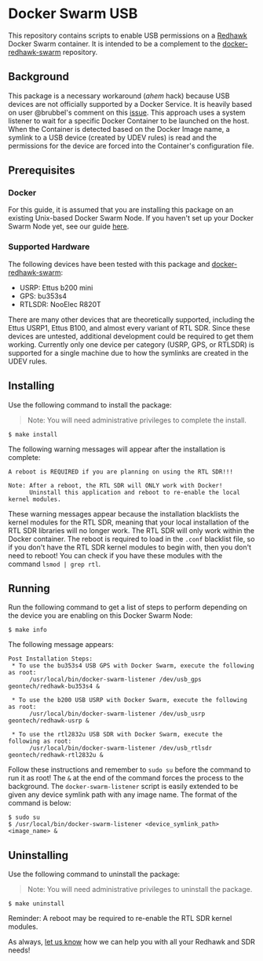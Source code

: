 # Docker Swarm USB

This repository contains scripts to enable USB permissions on a [Redhawk](https://redhawksdr.github.io/Documentation/) Docker Swarm container. It is intended to be a complement to the [docker-redhawk-swarm](https://github.com/Geontech/docker-redhawk-swarm) repository.

## Background

This package is a necessary workaround (*ahem* hack) because USB devices are not officially supported by a Docker Service. It is heavily based on user @brubbel's comment on this [issue](https://github.com/docker/swarmkit/issues/1244). This approach uses a system listener to wait for a specific Docker Container to be launched on the host. When the Container is detected based on the Docker Image name, a symlink to a USB device (created by UDEV rules) is read and the permissions for the device are forced into the Container's configuration file.

## Prerequisites

### Docker

For this guide, it is assumed that you are installing this package on an existing Unix-based Docker Swarm Node. If you haven't set up your Docker Swarm Node yet, see our guide [here](http://geontech.com/docker-redhawk-swarm/).

### Supported Hardware

The following devices have been tested with this package and [docker-redhawk-swarm](https://github.com/Geontech/docker-redhawk-swarm):
* USRP: Ettus b200 mini
* GPS: bu353s4
* RTLSDR: NooElec R820T

There are many other devices that are theoretically supported, including the Ettus USRP1, Ettus B100, and almost every variant of RTL SDR. Since these devices are untested, additional development could be required to get them working. Currently only one device per category (USRP, GPS, or RTLSDR) is supported for a single machine due to how the symlinks are created in the UDEV rules.

## Installing

Use the following command to install the package:

> Note: You will need administrative privileges to complete the install.

    $ make install

The following warning messages will appear after the installation is complete:

    A reboot is REQUIRED if you are planning on using the RTL SDR!!!

    Note: After a reboot, the RTL SDR will ONLY work with Docker!
          Uninstall this application and reboot to re-enable the local kernel modules.

These warning messages appear because the installation blacklists the kernel modules for the RTL SDR, meaning that your local installation of the RTL SDR libraries will no longer work. The RTL SDR will only work within the Docker container. The reboot is required to load in the `.conf` blacklist file, so if you don't have the RTL SDR kernel modules to begin with, then you don't need to reboot! You can check if you have these modules with the command `lsmod | grep rtl`.

## Running

Run the following command to get a list of steps to perform depending on the device you are enabling on this Docker Swarm Node:

    $ make info

The following message appears:

    Post Installation Steps:
     * To use the bu353s4 USB GPS with Docker Swarm, execute the following as root:
          /usr/local/bin/docker-swarm-listener /dev/usb_gps geontech/redhawk-bu353s4 &

     * To use the b200 USB USRP with Docker Swarm, execute the following as root:
          /usr/local/bin/docker-swarm-listener /dev/usb_usrp geontech/redhawk-usrp &

     * To use the rtl2832u USB SDR with Docker Swarm, execute the following as root:
          /usr/local/bin/docker-swarm-listener /dev/usb_rtlsdr geontech/redhawk-rtl2832u &

Follow these instructions and remember to `sudo su` before the command to run it as root! The `&` at the end of the command forces the process to the background. The `docker-swarm-listener` script is easily extended to be given any device symlink path with any image name. The format of the command is below:

    $ sudo su
    $ /usr/local/bin/docker-swarm-listener <device_symlink_path> <image_name> &

## Uninstalling

Use the following command to uninstall the package:

> Note: You will need administrative privileges to uninstall the package.

    $ make uninstall

Reminder: A reboot may be required to re-enable the RTL SDR kernel modules.

As always, [let us know](https://geontech.com/contact-us/) how we can help you with all your Redhawk and SDR needs!
